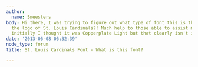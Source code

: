 ```yaml
---
author:
  name: Smeesters
body: Hi there, I was trying to figure out what type of font this is that is surrounding
  the logo of St. Louis Cardinals?! Much help to those able to assist me in this,
  initially I thought it was Copperplate Light but that clearly isn't it! Thanks again![img:sites/default/files/old-images/cards_5574.png]
date: '2013-06-08 06:32:39'
node_type: forum
title: St. Louis Cardinals Font - What is this font?

---
```


